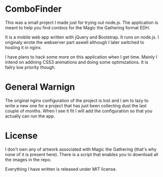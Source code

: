 # ComboFinder

This was a small project I made just for trying out node.js. The application is meant to 
help you find combos for the Magic the Gathering format EDH.

It is a mobile web app written with jQuery and Bootstrap. It runs on node.js. I originaly
wrote the webserver part aswell although I later switched to hosting it in nginx.

I have plans to hack some more on this application when I get time. Mainly I intend on
addning CSS3 animations and doing some optimizations. It is failry low priority though.

# General Warnign

The original nginx configuration of the project is lost and I am to lazy to write a new one
for a project that has just been collecting dust the last couple of months. When I see
it fit I will add the configuration so that you actually can run the app.

# License

I don't own any of artwork associated with Magic the Gathering (that's why none of it is present here).
There is a script that enables you to download all the images in the repo. 

Everything I have written is released under MIT license.
